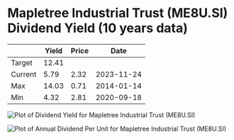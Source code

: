 # Mapletree Industrial Trust (ME8U.SI) Dividend Yield (10 years data)

|     | Yield   | Price | Date       |
|-----|---------|-------|------------|
| Target | 12.41 |  |  |
| Current | 5.79 | 2.32  | 2023-11-24 |
| Max | 14.03 | 0.71  | 2014-01-14 |
| Min | 4.32 | 2.81  | 2020-09-18 |

![Plot of Dividend Yield for Mapletree Industrial Trust (ME8U.SI)](ME8U_div_10.png)

![Plot of Annual Dividend Per Unit for Mapletree Industrial Trust (ME8U.SI)](ME8U_yearly_dpu.png)
